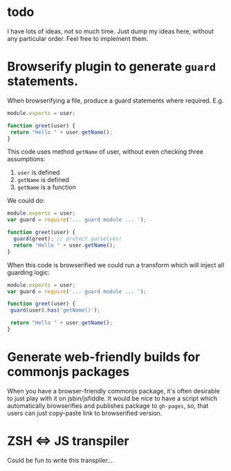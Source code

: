 # todo

I have lots of ideas, not so much time. Just dump my ideas here, without any particular order. Feel free to implement them.

# Browserify plugin to generate `guard` statements.

When browserifying a file, produce a guard statements where required. E.g.

``` javascript
module.exports = user;

function greet(user) {
 return "Hello " + user.getName();
}
```

This code uses method `getName` of user, without even checking three assumptions:

1. `user` is defined
2. `getName` is defined
3. `getName` is a function

We could do:

``` javascript
module.exports = user;
var guard = require('... guard module ... ');

function greet(user) {
  guard(greet); // protect ourselves!
  return "Hello " + user.getName();
}
```

When this code is browserified we could run a transform which will inject all guarding logic:

``` javascript
module.exports = user;
var guard = require('... guard module ... ');

function greet(user) {
 guard(user).has('getName()');

 return "Hello " + user.getName();
}
```

# Generate web-friendly builds for commonjs packages

When you have a browser-friendly commonjs package, it's often desirable to just play with it
on jsbin/jsfiddle. It would be nice to have a script which automatically browserifies and
publishes package to `gh-pages`, so, that users can just copy-paste link to browserified
version.

# ZSH <=> JS transpiler
Could be fun to write this transpiler...
